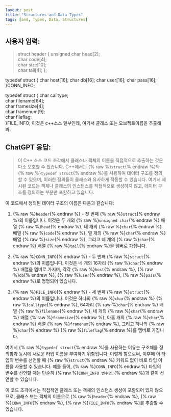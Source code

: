 ```yaml
---
layout: post
title: "Structures and Data Types"
tags: [and, Types, Data, Structures]
---
```


## 사용자 입력:
> struct	header {
	unsigned char	head[2];	 
	char	code[4];	 
	char	size[10];	 
	char	tail[4];
};

typedef struct {
	char	host[16];
	char	db[16];
	char	user[16];
	char	pass[16];
}CONN_INFO;

typedef struct {
	char	calltype;	 
	char	filename[64];	 
	char	framesize[4];	 
	char	framenum[9];	 
	char	fileflag;	 
}FILE_INFO;
이것은 c++소스 일부인데, 여기서 클래스 또는 오브젝트이름을 추출해봐.

## ChatGPT 응답:
> 이 C++ 소스 코드 조각에서 클래스나 객체의 이름을 직접적으로 추출하는 것은 다소 모호할 수 있습니다. C++에서는 {% raw %}`struct`{% endraw %}와 {% raw %}`typedef struct`{% endraw %}를 사용하여 데이터 구조를 정의할 수 있으며, 이러한 정의들이 클래스와 유사하게 작동할 수 있습니다. 여기서 제시된 코드는 객체나 클래스의 인스턴스를 직접적으로 생성하지 않고, 데이터 구조를 정의하는 부분만 포함하고 있습니다.

이 코드에서 정의된 데이터 구조의 이름은 다음과 같습니다:

1. {% raw %}`header`{% endraw %} - 첫 번째 {% raw %}`struct`{% endraw %}의 이름입니다. 이것은 두 개의 {% raw %}`unsigned char`{% endraw %} 배열 {% raw %}`head`{% endraw %}, 네 개의 {% raw %}`char`{% endraw %} 배열 {% raw %}`code`{% endraw %}, 열 개의 {% raw %}`char`{% endraw %} 배열 {% raw %}`size`{% endraw %}, 그리고 네 개의 {% raw %}`char`{% endraw %} 배열 {% raw %}`tail`{% endraw %}을 멤버로 가집니다.

2. {% raw %}`CONN_INFO`{% endraw %} - 두 번째 {% raw %}`struct`{% endraw %}의 이름입니다. 이것은 네 개의 16자리 {% raw %}`char`{% endraw %} 배열을 멤버로 가지며, 각각 {% raw %}`host`{% endraw %}, {% raw %}`db`{% endraw %}, {% raw %}`user`{% endraw %}, {% raw %}`pass`{% endraw %}로 명명되어 있습니다.

3. {% raw %}`FILE_INFO`{% endraw %} - 세 번째 {% raw %}`struct`{% endraw %}의 이름입니다. 이것은 하나의 {% raw %}`char`{% endraw %} {% raw %}`calltype`{% endraw %}, 64자리 {% raw %}`char`{% endraw %} 배열 {% raw %}`filename`{% endraw %}, 네 개의 {% raw %}`char`{% endraw %} 배열 {% raw %}`framesize`{% endraw %}, 아홉 개의 {% raw %}`char`{% endraw %} 배열 {% raw %}`framenum`{% endraw %}, 그리고 하나의 {% raw %}`char`{% endraw %} {% raw %}`fileflag`{% endraw %}를 멤버로 가집니다.

여기서 {% raw %}`typedef struct`{% endraw %}를 사용하는 이유는 구조체를 정의함과 동시에 새로운 타입 이름을 부여하기 위함입니다. 이렇게 함으로써, 이후에 이 타입의 변수를 선언할 때 {% raw %}`struct`{% endraw %} 키워드 없이 바로 타입 이름을 사용할 수 있습니다. 예를 들어, {% raw %}`CONN_INFO`{% endraw %} 타입의 변수를 선언할 때는 단순히 {% raw %}`CONN_INFO 변수명;`{% endraw %}과 같이 선언할 수 있습니다.

이 코드 조각에서는 직접적인 클래스 또는 객체의 인스턴스 생성이 포함되어 있지 않으므로, 클래스 또는 객체의 이름으로 {% raw %}`header`{% endraw %}, {% raw %}`CONN_INFO`{% endraw %}, {% raw %}`FILE_INFO`{% endraw %}를 추출할 수 있습니다.

